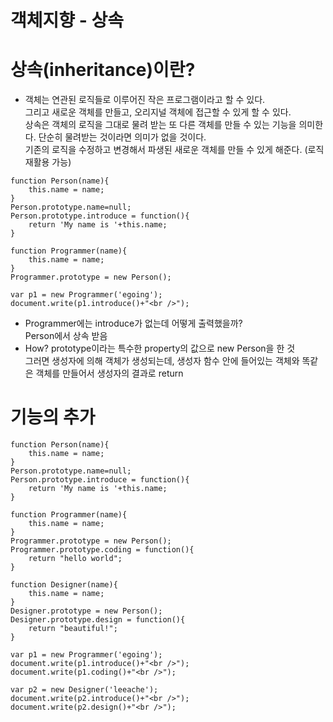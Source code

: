 객체지향 - 상속
================

# 상속(inheritance)이란?
* 객체는 연관된 로직들로 이루어진 작은 프로그램이라고 할 수 있다.   
그리고 새로운 객체를 만들고, 오리지널 객체에 접근할 수 있게 할 수 있다.   
상속은 객체의 로직을 그대로 물려 받는 또 다른 객체를 만들 수 있는 기능을 의미한다. 단순히 물려받는 것이라면 의미가 없을 것이다.   
기존의 로직을 수정하고 변경해서 파생된 새로운 객체를 만들 수 있게 해준다. (로직 재활용 가능)
```
function Person(name){
    this.name = name;
}
Person.prototype.name=null;
Person.prototype.introduce = function(){
    return 'My name is '+this.name; 
}
 
function Programmer(name){
    this.name = name;
}
Programmer.prototype = new Person();
 
var p1 = new Programmer('egoing');
document.write(p1.introduce()+"<br />");
```

* Programmer에는 introduce가 없는데 어떻게 출력했을까?   
Person에서 상속 받음   
* How? prototype이라는 특수한 property의 값으로 new Person을 한 것   
그러면 생성자에 의해 객체가 생성되는데, 생성자 함수 안에 들어있는 객체와 똑같은 객체를 만들어서 생성자의 결과로 return

# 기능의 추가
```
function Person(name){
    this.name = name;
}
Person.prototype.name=null;
Person.prototype.introduce = function(){
    return 'My name is '+this.name; 
}
 
function Programmer(name){
    this.name = name;
}
Programmer.prototype = new Person();
Programmer.prototype.coding = function(){
    return "hello world";
}

function Designer(name){
    this.name = name;
}
Designer.prototype = new Person();
Designer.prototype.design = function(){
    return "beautiful!";
}
 
var p1 = new Programmer('egoing');
document.write(p1.introduce()+"<br />");
document.write(p1.coding()+"<br />");

var p2 = new Designer('leeache');
document.write(p2.introduce()+"<br />");
document.write(p2.design()+"<br />");
```
